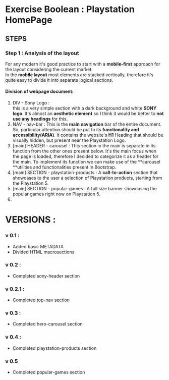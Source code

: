 # Exercise Boolean : Playstation HomePage

## STEPS

### Step 1 : Analysis of the layout

For any modern it's good practice to start with a **mobile-first** approach for the layout considering the current market.  
In the **mobile layout** most elements are stacked vertically, therefore it's quite easy to divide it into separate logical sections. 

#### Division of webpage document: 

1. DIV - Sony Logo :  
    this is a very simple section with a dark background and white **SONY logo**. It's almost an **aesthetic element** so I think it would be better to **not use any headings** for this.  
2. NAV - nav-bar :
    This is the **main navigation** bar of the entire document. So, particular attention should be put to its **functionality and accessibility(ARIA)**.
    It contains the website's **H1** Heading that should be visually hidden, but present near the Playstation Logo. 
3. [main] HEADER - carousel : 
    This section in the main is separate in its function from the other ones present below. It's the main focus when the page is loaded, therefore I decided to categorize it as a header for the main. 
    To implement its function we can make use of the **carousel **utilities and functionalities present in Bootstrap. 
4. [main] SECTION - playstation-products : 
    A **call-to-action** section that showcases to the user a selection of Playstation products, starting from the Playstation 5. 
5. [main] SECTION - popular-games : 
    A full size banner showcasing the popular games right now on Playstation 5. 
6. 
    
    

# VERSIONS : 

### v 0.1 : 

- Added basic METADATA
- Divided HTML macrosections

### v 0.2 : 

- Completed sony-header section

### v 0.2.1 : 

- Completed top-nav section

### v 0.3 : 

- Completed hero-carousel section

### v 0.4 : 

- Completed playstation-products section

### v 0.5

- Completed popular-games section
